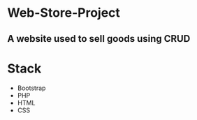 # Web-Store-Project
A website used to sell goods using CRUD
---
# Stack 
- Bootstrap
- PHP
- HTML
- CSS
